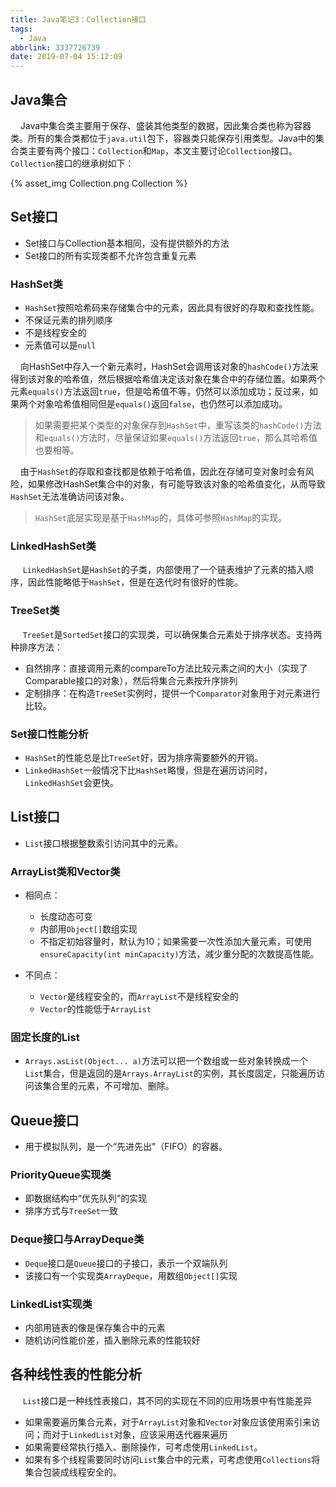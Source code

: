 ```yaml
---
title: Java笔记3：Collection接口
tags:
  - Java
abbrlink: 3337726739
date: 2019-07-04 15:12:09
---
```


## Java集合

&#160;&#160;&#160;&#160;Java中集合类主要用于保存、盛装其他类型的数据，因此集合类也称为容器类。所有的集合类都位于`java.util`包下，容器类只能保存引用类型。Java中的集合类主要有两个接口：`Collection`和`Map`，本文主要讨论`Collection`接口。`Collection`接口的继承树如下：

{% asset_img Collection.png Collection %}

<!--more-->

## Set接口

* Set接口与Collection基本相同，没有提供额外的方法
* Set接口的所有实现类都不允许包含重复元素

### HashSet类

* `HashSet`按照哈希码来存储集合中的元素，因此具有很好的存取和查找性能。
* 不保证元素的排列顺序
* 不是线程安全的
* 元素值可以是`null`

&#160;&#160;&#160;&#160;向HashSet中存入一个新元素时，HashSet会调用该对象的`hashCode()`方法来得到该对象的哈希值，然后根据哈希值决定该对象在集合中的存储位置。如果两个元素`equals()`方法返回`true`，但是哈希值不等，仍然可以添加成功；反过来，如果两个对象哈希值相同但是`equals()`返回`false`，也仍然可以添加成功。

> 如果需要把某个类型的对象保存到`HashSet`中，重写该类的`hashCode()`方法和`equals()`方法时，尽量保证如果`equals()`方法返回`true`，那么其哈希值也要相等。

&#160;&#160;&#160;&#160;由于`HashSet`的存取和查找都是依赖于哈希值，因此在存储可变对象时会有风险，如果修改HashSet集合中的对象，有可能导致该对象的哈希值变化，从而导致`HashSet`无法准确访问该对象。

> `HashSet`底层实现是基于`HashMap`的，具体可参照`HashMap`的实现。

### LinkedHashSet类

&#160;&#160;&#160;&#160; `LinkedHashSet`是`HashSet`的子类，内部使用了一个链表维护了元素的插入顺序，因此性能略低于`HashSet`，但是在迭代时有很好的性能。

### TreeSet类

&#160;&#160;&#160;&#160; `TreeSet`是`SortedSet`接口的实现类，可以确保集合元素处于排序状态。支持两种排序方法：
* 自然排序：直接调用元素的compareTo方法比较元素之间的大小（实现了Comparable接口的对象），然后将集合元素按升序排列
* 定制排序：在构造`TreeSet`实例时，提供一个`Comparator`对象用于对元素进行比较。

### Set接口性能分析

* `HashSet`的性能总是比`TreeSet`好，因为排序需要额外的开销。
* `LinkedHashSet`一般情况下比`HashSet`略慢，但是在遍历访问时，`LinkedHashSet`会更快。

## List接口

* `List`接口根据整数索引访问其中的元素。

### ArrayList类和Vector类

* 相同点：
  * 长度动态可变
  * 内部用`Object[]`数组实现
  * 不指定初始容量时，默认为10；如果需要一次性添加大量元素，可使用`ensureCapacity(int minCapacity)`方法，减少重分配的次数提高性能。

* 不同点：
  * `Vector`是线程安全的，而`ArrayList`不是线程安全的
  * `Vector`的性能低于`ArrayList`

### 固定长度的List

* `Arrays.asList(Object... a)`方法可以把一个数组或一些对象转换成一个`List`集合，但是返回的是`Arrays.ArrayList`的实例，其长度固定，只能遍历访问该集合里的元素，不可增加、删除。

## Queue接口

* 用于模拟队列，是一个“先进先出”（FIFO）的容器。

### PriorityQueue实现类

* 即数据结构中“优先队列”的实现
* 排序方式与`TreeSet`一致

### Deque接口与ArrayDeque类

* `Deque`接口是`Queue`接口的子接口，表示一个双端队列
* 该接口有一个实现类`ArrayDeque`，用数组`Object[]`实现

### LinkedList实现类

* 内部用链表的像是保存集合中的元素
* 随机访问性能价差，插入删除元素的性能较好

## 各种线性表的性能分析

&#160;&#160;&#160;&#160; `List`接口是一种线性表接口，其不同的实现在不同的应用场景中有性能差异

* 如果需要遍历集合元素，对于`ArrayList`对象和`Vector`对象应该使用索引来访问；而对于`LinkedList`对象，应该采用迭代器来遍历
* 如果需要经常执行插入、删除操作，可考虑使用`LinkedList`。
* 如果有多个线程需要同时访问`List`集合中的元素，可考虑使用`Collections`将集合包装成线程安全的。 
